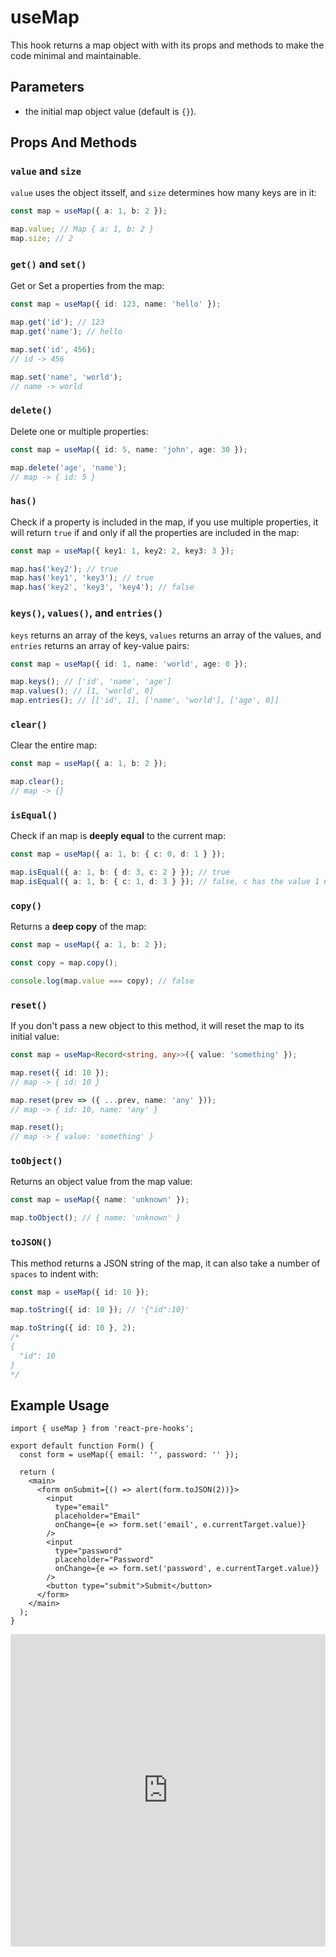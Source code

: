 # useMap

This hook returns a map object with with its props and methods to make the code minimal and maintainable.

## Parameters

- the initial map object value (default is `{}`).

## Props And Methods

### `value` and `size`

`value` uses the object itsself, and `size` determines how many keys are in it:

```ts
const map = useMap({ a: 1, b: 2 });

map.value; // Map { a: 1, b: 2 }
map.size; // 2
```

### `get()` and `set()`

Get or Set a properties from the map:

```ts
const map = useMap({ id: 123, name: 'hello' });

map.get('id'); // 123
map.get('name'); // hello

map.set('id', 456);
// id -> 456

map.set('name', 'world');
// name -> world
```

### `delete()`

Delete one or multiple properties:

```ts
const map = useMap({ id: 5, name: 'john', age: 30 });

map.delete('age', 'name');
// map -> { id: 5 }
```

### `has()`

Check if a property is included in the map, if you use multiple properties, it will return `true` if and only if all the properties are included in the map:

```ts
const map = useMap({ key1: 1, key2: 2, key3: 3 });

map.has('key2'); // true
map.has('key1', 'key3'); // true
map.has('key2', 'key3', 'key4'); // false
```

### `keys()`, `values()`, and `entries()`

`keys` returns an array of the keys, `values` returns an array of the values, and `entries` returns an array of key-value pairs:

```ts
const map = useMap({ id: 1, name: 'world', age: 0 });

map.keys(); // ['id', 'name', 'age']
map.values(); // [1, 'world', 0]
map.entries(); // [['id', 1], ['name', 'world'], ['age', 0]]
```

### `clear()`

Clear the entire map:

```ts
const map = useMap({ a: 1, b: 2 });

map.clear();
// map -> {}
```

### `isEqual()`

Check if an map is **deeply equal** to the current map:

```ts
const map = useMap({ a: 1, b: { c: 0, d: 1 } });

map.isEqual({ a: 1, b: { d: 3, c: 2 } }); // true
map.isEqual({ a: 1, b: { c: 1, d: 3 } }); // false, c has the value 1 not 2
```

### `copy()`

Returns a **deep copy** of the map:

```ts
const map = useMap({ a: 1, b: 2 });

const copy = map.copy();

console.log(map.value === copy); // false
```

### `reset()`

If you don't pass a new object to this method, it will reset the map to its initial value:

```ts
const map = useMap<Record<string, any>>({ value: 'something' });

map.reset({ id: 10 });
// map -> { id: 10 }

map.reset(prev => ({ ...prev, name: 'any' }));
// map -> { id: 10, name: 'any' }

map.reset();
// map -> { value: 'something' }
```

### `toObject()`

Returns an object value from the map value:

```ts
const map = useMap({ name: 'unknown' });

map.toObject(); // { name: 'unknown' }
```

### `toJSON()`

This method returns a JSON string of the map, it can also take a number of `spaces` to indent with:

```ts
const map = useMap({ id: 10 });

map.toString({ id: 10 }); // '{"id":10}'

map.toString({ id: 10 }, 2);
/*
{
  "id": 10
}
*/
```

## Example Usage

```tsx
import { useMap } from 'react-pre-hooks';

export default function Form() {
  const form = useMap({ email: '', password: '' });

  return (
    <main>
      <form onSubmit={() => alert(form.toJSON(2))}>
        <input
          type="email"
          placeholder="Email"
          onChange={e => form.set('email', e.currentTarget.value)}
        />
        <input
          type="password"
          placeholder="Password"
          onChange={e => form.set('password', e.currentTarget.value)}
        />
        <button type="submit">Submit</button>
      </form>
    </main>
  );
}
```

<iframe src="https://codesandbox.io/embed/usemap-t9v8wg?fontsize=14&hidenavigation=1&module=%2Fsrc%2FComponent.tsx&theme=dark" style="width:100%; height:500px; border:0; border-radius: 4px; overflow:hidden;" title="useMap" allow="accelerometer; ambient-light-sensor; camera; encrypted-media; geolocation; gyroscope; hid; microphone; midi; payment; usb; vr; xr-spatial-tracking" sandbox="allow-forms allow-modals allow-popups allow-presentation allow-same-origin allow-scripts"></iframe>

